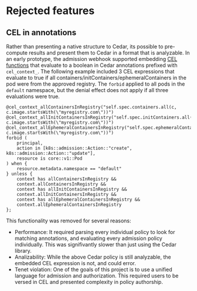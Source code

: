 # Rejected features

## CEL in annotations

Rather than presenting a native structure to Cedar, its possible to pre-compute results and present them to Cedar in a format that is analyzable.
In an early prototype, the admission webhook supported embedding [CEL functions][cel] that evaluate to a boolean in Cedar annotations prefixed with `cel_context_`.
The following example included 3 CEL expressions that evaluate to true if all containers/initContainers/ephemeralContainers in the pod were from the approved registry.
The `forbid` applied to all pods in the `default` namespace, but the denial effect does not apply if all three evaluations were true.

[cel]: https://kubernetes.io/docs/reference/using-api/cel/

```cedar
@cel_context_allContainersInRegistry("self.spec.containers.all(c, c.image.startsWith(\"myregistry.com\"))")
@cel_context_allInitContainersInRegistry("self.spec.initContainers.all(c, c.image.startsWith(\"myregistry.com\"))")
@cel_context_allEphemeralContainersInRegistry("self.spec.ephemeralContainers.all(c, c.image.startsWith(\"myregistry.com\"))")
forbid (
    principal,
    action in [k8s::admission::Action::"create", k8s::admission::Action::"update"],
    resource is core::v1::Pod
) when {
    resource.metadata.namespace == "default"
} unless {
    context has allContainersInRegistry &&
    context.allContainersInRegistry &&
    context has allInitContainersInRegistry &&
    context.allInitContainersInRegistry &&
    context has allEphemeralContainersInRegistry &&
    context.allEphemeralContainersInRegistry
};
```

This functionality was removed for several reasons:
* Performance: It required parsing every individual policy to look for matching annotations, and evaluating every admission policy individually.
    This was signifivantly slower than just using the Cedar library.
* Analizability: While the above Cedar policy is still analyzable, the embedded CEL expression is not, and could error. 
* Tenet violation: One of the goals of this project is to use a unified language for admission and authorization.
    This required users to be versed in CEL and presented complexity in policy authorship.
